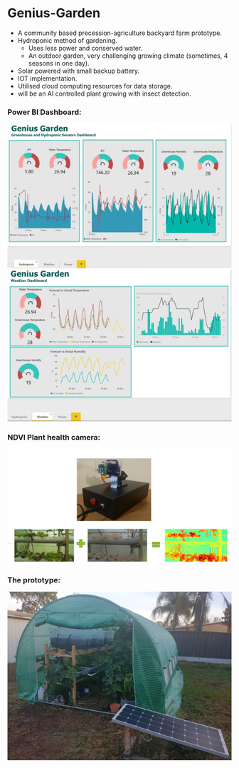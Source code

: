 # Genius-Garden
- A community based precession-agriculture backyard farm prototype.
- Hydroponic method of gardening.
    - Uses less power and conserved water.
    - An outdoor garden, very challenging growing climate (sometimes, 4 seasons in one day).
- Solar powered with small backup battery.
- IOT implementation.
- Utilised cloud computing resources for data storage.
- will be an AI controlled plant growing with insect detection.

### Power BI Dashboard:
![Alt text](/images/dash1.jpg?raw=true "Genius Garden")
![Alt text](/images/dash2.jpg?raw=true "Genius Garden")

### NDVI Plant health camera:
![Alt text](/images/ndvi.JPG?raw=true "ndvi")

### The prototype:
![Alt text](/images/GG.jpg?raw=true "Genius Garden")
